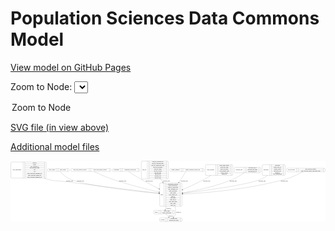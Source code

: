 <link rel='stylesheet' href="assets/style.css">
<link rel='stylesheet' href="https://unpkg.com/leaflet@1.5.1/dist/leaflet.css" integrity="sha512-xwE/Az9zrjBIphAcBb3F6JVqxf46+CDLwfLMHloNu6KEQCAWi6HcDUbeOfBIptF7tcCzusKFjFw2yuvEpDL9wQ==" crossorigin="">
<script type="text/javascript" src="https://code.jquery.com/jquery-3.2.1.min.js"></script>
<script type="text/javascript"  src="https://unpkg.com/leaflet@1.5.1/dist/leaflet.js"></script>
<script type="text/javascript" src="assets/actions.js"></script>

# Population Sciences Data Commons Model
[View model on GitHub Pages](https://cbiit.github.io/popsci-model)



Zoom to Node: <select id="node_select">
  <option value="">Zoom to Node</option>
</select>
<div id="model"></div>

<p>
<a href="./model-desc/popsci-model.svg">SVG file (in view above)</a>
<p>
<a href="./model-desc">Additional model files</a>
<div id='graph' style='display:off;'>
<svg width="4052pt" height="786pt"
 viewBox="0.00 0.00 4051.50 786.00" xmlns="http://www.w3.org/2000/svg" xmlns:xlink="http://www.w3.org/1999/xlink">
<g id="graph0" class="graph" transform="scale(1 1) rotate(0) translate(4 782)">
<title>Perl</title>
<polygon fill="#ffffff" stroke="transparent" points="-4,4 -4,-782 4047.5,-782 4047.5,4 -4,4"/>
<!-- study_demographic -->
<g id="node1" class="node">
<title>study_demographic</title>
<path fill="none" stroke="#000000" d="M12,-559C12,-559 442,-559 442,-559 448,-559 454,-565 454,-571 454,-571 454,-754 454,-754 454,-760 448,-766 442,-766 442,-766 12,-766 12,-766 6,-766 0,-760 0,-754 0,-754 0,-571 0,-571 0,-565 6,-559 12,-559"/>
<text text-anchor="middle" x="79" y="-658.8" font-family="Times,serif" font-size="14.00" fill="#000000">study_demographic</text>
<polyline fill="none" stroke="#000000" points="158,-559 158,-766 "/>
<text text-anchor="middle" x="168.5" y="-658.8" font-family="Times,serif" font-size="14.00" fill="#000000"> </text>
<polyline fill="none" stroke="#000000" points="179,-559 179,-766 "/>
<text text-anchor="middle" x="306" y="-750.8" font-family="Times,serif" font-size="14.00" fill="#000000">ethnicity</text>
<polyline fill="none" stroke="#000000" points="179,-743 433,-743 "/>
<text text-anchor="middle" x="306" y="-727.8" font-family="Times,serif" font-size="14.00" fill="#000000">gender</text>
<polyline fill="none" stroke="#000000" points="179,-720 433,-720 "/>
<text text-anchor="middle" x="306" y="-704.8" font-family="Times,serif" font-size="14.00" fill="#000000">ncbi_taxonomy_id</text>
<polyline fill="none" stroke="#000000" points="179,-697 433,-697 "/>
<text text-anchor="middle" x="306" y="-681.8" font-family="Times,serif" font-size="14.00" fill="#000000">ncbi_taxonomy_name</text>
<polyline fill="none" stroke="#000000" points="179,-674 433,-674 "/>
<text text-anchor="middle" x="306" y="-658.8" font-family="Times,serif" font-size="14.00" fill="#000000">race</text>
<polyline fill="none" stroke="#000000" points="179,-651 433,-651 "/>
<text text-anchor="middle" x="306" y="-635.8" font-family="Times,serif" font-size="14.00" fill="#000000">sex</text>
<polyline fill="none" stroke="#000000" points="179,-628 433,-628 "/>
<text text-anchor="middle" x="306" y="-612.8" font-family="Times,serif" font-size="14.00" fill="#000000">study_participant_maximum_age</text>
<polyline fill="none" stroke="#000000" points="179,-605 433,-605 "/>
<text text-anchor="middle" x="306" y="-589.8" font-family="Times,serif" font-size="14.00" fill="#000000">study_participant_median_age</text>
<polyline fill="none" stroke="#000000" points="179,-582 433,-582 "/>
<text text-anchor="middle" x="306" y="-566.8" font-family="Times,serif" font-size="14.00" fill="#000000">study_participant_minimum_age</text>
<polyline fill="none" stroke="#000000" points="433,-559 433,-766 "/>
<text text-anchor="middle" x="443.5" y="-658.8" font-family="Times,serif" font-size="14.00" fill="#000000"> </text>
</g>
<!-- study -->
<g id="node5" class="node">
<title>study</title>
<path fill="none" stroke="#000000" d="M1927,-196.5C1927,-196.5 2189,-196.5 2189,-196.5 2195,-196.5 2201,-202.5 2201,-208.5 2201,-208.5 2201,-483.5 2201,-483.5 2201,-489.5 2195,-495.5 2189,-495.5 2189,-495.5 1927,-495.5 1927,-495.5 1921,-495.5 1915,-489.5 1915,-483.5 1915,-483.5 1915,-208.5 1915,-208.5 1915,-202.5 1921,-196.5 1927,-196.5"/>
<text text-anchor="middle" x="1943" y="-342.3" font-family="Times,serif" font-size="14.00" fill="#000000">study</text>
<polyline fill="none" stroke="#000000" points="1971,-196.5 1971,-495.5 "/>
<text text-anchor="middle" x="1981.5" y="-342.3" font-family="Times,serif" font-size="14.00" fill="#000000"> </text>
<polyline fill="none" stroke="#000000" points="1992,-196.5 1992,-495.5 "/>
<text text-anchor="middle" x="2086" y="-480.3" font-family="Times,serif" font-size="14.00" fill="#000000">biospecimen_collection</text>
<polyline fill="none" stroke="#000000" points="1992,-472.5 2180,-472.5 "/>
<text text-anchor="middle" x="2086" y="-457.3" font-family="Times,serif" font-size="14.00" fill="#000000">dbgap_accession_id</text>
<polyline fill="none" stroke="#000000" points="1992,-449.5 2180,-449.5 "/>
<text text-anchor="middle" x="2086" y="-434.3" font-family="Times,serif" font-size="14.00" fill="#000000">number_of_participants</text>
<polyline fill="none" stroke="#000000" points="1992,-426.5 2180,-426.5 "/>
<text text-anchor="middle" x="2086" y="-411.3" font-family="Times,serif" font-size="14.00" fill="#000000">study_beginning_year</text>
<polyline fill="none" stroke="#000000" points="1992,-403.5 2180,-403.5 "/>
<text text-anchor="middle" x="2086" y="-388.3" font-family="Times,serif" font-size="14.00" fill="#000000">study_description</text>
<polyline fill="none" stroke="#000000" points="1992,-380.5 2180,-380.5 "/>
<text text-anchor="middle" x="2086" y="-365.3" font-family="Times,serif" font-size="14.00" fill="#000000">study_design</text>
<polyline fill="none" stroke="#000000" points="1992,-357.5 2180,-357.5 "/>
<text text-anchor="middle" x="2086" y="-342.3" font-family="Times,serif" font-size="14.00" fill="#000000">study_ending_year</text>
<polyline fill="none" stroke="#000000" points="1992,-334.5 2180,-334.5 "/>
<text text-anchor="middle" x="2086" y="-319.3" font-family="Times,serif" font-size="14.00" fill="#000000">study_id</text>
<polyline fill="none" stroke="#000000" points="1992,-311.5 2180,-311.5 "/>
<text text-anchor="middle" x="2086" y="-296.3" font-family="Times,serif" font-size="14.00" fill="#000000">study_name</text>
<polyline fill="none" stroke="#000000" points="1992,-288.5 2180,-288.5 "/>
<text text-anchor="middle" x="2086" y="-273.3" font-family="Times,serif" font-size="14.00" fill="#000000">study_phs_id</text>
<polyline fill="none" stroke="#000000" points="1992,-265.5 2180,-265.5 "/>
<text text-anchor="middle" x="2086" y="-250.3" font-family="Times,serif" font-size="14.00" fill="#000000">study_short_name</text>
<polyline fill="none" stroke="#000000" points="1992,-242.5 2180,-242.5 "/>
<text text-anchor="middle" x="2086" y="-227.3" font-family="Times,serif" font-size="14.00" fill="#000000">study_status</text>
<polyline fill="none" stroke="#000000" points="1992,-219.5 2180,-219.5 "/>
<text text-anchor="middle" x="2086" y="-204.3" font-family="Times,serif" font-size="14.00" fill="#000000">study_type</text>
<polyline fill="none" stroke="#000000" points="2180,-196.5 2180,-495.5 "/>
<text text-anchor="middle" x="2190.5" y="-342.3" font-family="Times,serif" font-size="14.00" fill="#000000"> </text>
</g>
<!-- study_demographic&#45;&gt;study -->
<g id="edge10" class="edge">
<title>study_demographic&#45;&gt;study</title>
<path fill="none" stroke="#000000" d="M428.068,-558.9871C439.7465,-554.5812 451.4411,-550.538 463,-547 564.2715,-516.0019 593.9976,-527.8306 699,-514 1135.979,-456.4425 1652.799,-394.1396 1904.6287,-364.1525"/>
<polygon fill="#000000" stroke="#000000" points="1905.0629,-367.6256 1914.5791,-362.968 1904.2355,-360.6747 1905.0629,-367.6256"/>
<text text-anchor="middle" x="756.5" y="-517.8" font-family="Times,serif" font-size="14.00" fill="#000000">associated_with</text>
</g>
<!-- study_country -->
<g id="node2" class="node">
<title>study_country</title>
<path fill="none" stroke="#000000" d="M484,-644.5C484,-644.5 740,-644.5 740,-644.5 746,-644.5 752,-650.5 752,-656.5 752,-656.5 752,-668.5 752,-668.5 752,-674.5 746,-680.5 740,-680.5 740,-680.5 484,-680.5 484,-680.5 478,-680.5 472,-674.5 472,-668.5 472,-668.5 472,-656.5 472,-656.5 472,-650.5 478,-644.5 484,-644.5"/>
<text text-anchor="middle" x="531.5" y="-658.8" font-family="Times,serif" font-size="14.00" fill="#000000">study_country</text>
<polyline fill="none" stroke="#000000" points="591,-644.5 591,-680.5 "/>
<text text-anchor="middle" x="601.5" y="-658.8" font-family="Times,serif" font-size="14.00" fill="#000000"> </text>
<polyline fill="none" stroke="#000000" points="612,-644.5 612,-680.5 "/>
<text text-anchor="middle" x="671.5" y="-658.8" font-family="Times,serif" font-size="14.00" fill="#000000">study_country</text>
<polyline fill="none" stroke="#000000" points="731,-644.5 731,-680.5 "/>
<text text-anchor="middle" x="741.5" y="-658.8" font-family="Times,serif" font-size="14.00" fill="#000000"> </text>
</g>
<!-- study_country&#45;&gt;study -->
<g id="edge11" class="edge">
<title>study_country&#45;&gt;study</title>
<path fill="none" stroke="#000000" d="M629.2919,-644.1657C655.2083,-617.9351 706.8891,-570.2988 761,-547 964.5727,-459.3469 1607.7424,-388.8389 1904.829,-360.0363"/>
<polygon fill="#000000" stroke="#000000" points="1905.1999,-363.5168 1914.8169,-359.071 1904.5265,-356.5493 1905.1999,-363.5168"/>
<text text-anchor="middle" x="896.5" y="-517.8" font-family="Times,serif" font-size="14.00" fill="#000000">associated_with</text>
</g>
<!-- study_state_province_territory -->
<g id="node3" class="node">
<title>study_state_province_territory</title>
<path fill="none" stroke="#000000" d="M782,-644.5C782,-644.5 1278,-644.5 1278,-644.5 1284,-644.5 1290,-650.5 1290,-656.5 1290,-656.5 1290,-668.5 1290,-668.5 1290,-674.5 1284,-680.5 1278,-680.5 1278,-680.5 782,-680.5 782,-680.5 776,-680.5 770,-674.5 770,-668.5 770,-668.5 770,-656.5 770,-656.5 770,-650.5 776,-644.5 782,-644.5"/>
<text text-anchor="middle" x="889.5" y="-658.8" font-family="Times,serif" font-size="14.00" fill="#000000">study_state_province_territory</text>
<polyline fill="none" stroke="#000000" points="1009,-644.5 1009,-680.5 "/>
<text text-anchor="middle" x="1019.5" y="-658.8" font-family="Times,serif" font-size="14.00" fill="#000000"> </text>
<polyline fill="none" stroke="#000000" points="1030,-644.5 1030,-680.5 "/>
<text text-anchor="middle" x="1149.5" y="-658.8" font-family="Times,serif" font-size="14.00" fill="#000000">study_state_province_territory</text>
<polyline fill="none" stroke="#000000" points="1269,-644.5 1269,-680.5 "/>
<text text-anchor="middle" x="1279.5" y="-658.8" font-family="Times,serif" font-size="14.00" fill="#000000"> </text>
</g>
<!-- study_state_province_territory&#45;&gt;study -->
<g id="edge9" class="edge">
<title>study_state_province_territory&#45;&gt;study</title>
<path fill="none" stroke="#000000" d="M1067.1799,-644.4665C1118.4634,-620.0736 1214.2002,-576.2567 1299,-547 1505.1589,-475.8732 1750.0769,-415.1447 1904.791,-379.5971"/>
<polygon fill="#000000" stroke="#000000" points="1905.8843,-382.9374 1914.8499,-377.2922 1904.3208,-376.1142 1905.8843,-382.9374"/>
<text text-anchor="middle" x="1437.5" y="-517.8" font-family="Times,serif" font-size="14.00" fill="#000000">associated_with</text>
</g>
<!-- comorbidity -->
<g id="node4" class="node">
<title>comorbidity</title>
<path fill="none" stroke="#000000" d="M1320.5,-644.5C1320.5,-644.5 1647.5,-644.5 1647.5,-644.5 1653.5,-644.5 1659.5,-650.5 1659.5,-656.5 1659.5,-656.5 1659.5,-668.5 1659.5,-668.5 1659.5,-674.5 1653.5,-680.5 1647.5,-680.5 1647.5,-680.5 1320.5,-680.5 1320.5,-680.5 1314.5,-680.5 1308.5,-674.5 1308.5,-668.5 1308.5,-668.5 1308.5,-656.5 1308.5,-656.5 1308.5,-650.5 1314.5,-644.5 1320.5,-644.5"/>
<text text-anchor="middle" x="1360" y="-658.8" font-family="Times,serif" font-size="14.00" fill="#000000">comorbidity</text>
<polyline fill="none" stroke="#000000" points="1411.5,-644.5 1411.5,-680.5 "/>
<text text-anchor="middle" x="1422" y="-658.8" font-family="Times,serif" font-size="14.00" fill="#000000"> </text>
<polyline fill="none" stroke="#000000" points="1432.5,-644.5 1432.5,-680.5 "/>
<text text-anchor="middle" x="1535.5" y="-658.8" font-family="Times,serif" font-size="14.00" fill="#000000">comorbidity_disease_term</text>
<polyline fill="none" stroke="#000000" points="1638.5,-644.5 1638.5,-680.5 "/>
<text text-anchor="middle" x="1649" y="-658.8" font-family="Times,serif" font-size="14.00" fill="#000000"> </text>
</g>
<!-- comorbidity&#45;&gt;study -->
<g id="edge8" class="edge">
<title>comorbidity&#45;&gt;study</title>
<path fill="none" stroke="#000000" d="M1511.4686,-644.3715C1547.2283,-620.9993 1611.9092,-579.5002 1669,-547 1745.8159,-503.2708 1833.1033,-457.7988 1905.5024,-421.1886"/>
<polygon fill="#000000" stroke="#000000" points="1907.3589,-424.1721 1914.7082,-416.5406 1904.204,-417.9234 1907.3589,-424.1721"/>
<text text-anchor="middle" x="1778.5" y="-517.8" font-family="Times,serif" font-size="14.00" fill="#000000">associated_with</text>
</g>
<!-- project -->
<g id="node9" class="node">
<title>project</title>
<path fill="none" stroke="#000000" d="M1850.5,-98.5C1850.5,-98.5 2095.5,-98.5 2095.5,-98.5 2101.5,-98.5 2107.5,-104.5 2107.5,-110.5 2107.5,-110.5 2107.5,-132.5 2107.5,-132.5 2107.5,-138.5 2101.5,-144.5 2095.5,-144.5 2095.5,-144.5 1850.5,-144.5 1850.5,-144.5 1844.5,-144.5 1838.5,-138.5 1838.5,-132.5 1838.5,-132.5 1838.5,-110.5 1838.5,-110.5 1838.5,-104.5 1844.5,-98.5 1850.5,-98.5"/>
<text text-anchor="middle" x="1872.5" y="-117.8" font-family="Times,serif" font-size="14.00" fill="#000000">project</text>
<polyline fill="none" stroke="#000000" points="1906.5,-98.5 1906.5,-144.5 "/>
<text text-anchor="middle" x="1917" y="-117.8" font-family="Times,serif" font-size="14.00" fill="#000000"> </text>
<polyline fill="none" stroke="#000000" points="1927.5,-98.5 1927.5,-144.5 "/>
<text text-anchor="middle" x="2007" y="-129.3" font-family="Times,serif" font-size="14.00" fill="#000000">project_name</text>
<polyline fill="none" stroke="#000000" points="1927.5,-121.5 2086.5,-121.5 "/>
<text text-anchor="middle" x="2007" y="-106.3" font-family="Times,serif" font-size="14.00" fill="#000000">project_short_name</text>
<polyline fill="none" stroke="#000000" points="2086.5,-98.5 2086.5,-144.5 "/>
<text text-anchor="middle" x="2097" y="-117.8" font-family="Times,serif" font-size="14.00" fill="#000000"> </text>
</g>
<!-- study&#45;&gt;project -->
<g id="edge2" class="edge">
<title>study&#45;&gt;project</title>
<path fill="none" stroke="#000000" d="M2001.3038,-196.2552C1995.4035,-180.6716 1989.9157,-166.1773 1985.373,-154.1794"/>
<polygon fill="#000000" stroke="#000000" points="1988.6054,-152.832 1981.7912,-144.7192 1982.059,-155.3107 1988.6054,-152.832"/>
<text text-anchor="middle" x="2033" y="-166.8" font-family="Times,serif" font-size="14.00" fill="#000000">belongs_to</text>
</g>
<!-- program -->
<g id="node10" class="node">
<title>program</title>
<path fill="none" stroke="#000000" d="M1925,-.5C1925,-.5 2191,-.5 2191,-.5 2197,-.5 2203,-6.5 2203,-12.5 2203,-12.5 2203,-34.5 2203,-34.5 2203,-40.5 2197,-46.5 2191,-46.5 2191,-46.5 1925,-46.5 1925,-46.5 1919,-46.5 1913,-40.5 1913,-34.5 1913,-34.5 1913,-12.5 1913,-12.5 1913,-6.5 1919,-.5 1925,-.5"/>
<text text-anchor="middle" x="1952" y="-19.8" font-family="Times,serif" font-size="14.00" fill="#000000">program</text>
<polyline fill="none" stroke="#000000" points="1991,-.5 1991,-46.5 "/>
<text text-anchor="middle" x="2001.5" y="-19.8" font-family="Times,serif" font-size="14.00" fill="#000000"> </text>
<polyline fill="none" stroke="#000000" points="2012,-.5 2012,-46.5 "/>
<text text-anchor="middle" x="2097" y="-31.3" font-family="Times,serif" font-size="14.00" fill="#000000">program_name</text>
<polyline fill="none" stroke="#000000" points="2012,-23.5 2182,-23.5 "/>
<text text-anchor="middle" x="2097" y="-8.3" font-family="Times,serif" font-size="14.00" fill="#000000">program_short_name</text>
<polyline fill="none" stroke="#000000" points="2182,-.5 2182,-46.5 "/>
<text text-anchor="middle" x="2192.5" y="-19.8" font-family="Times,serif" font-size="14.00" fill="#000000"> </text>
</g>
<!-- study&#45;&gt;program -->
<g id="edge1" class="edge">
<title>study&#45;&gt;program</title>
<path fill="none" stroke="#000000" d="M2113.6452,-196.2711C2119.8626,-163.9673 2122.0624,-129.9293 2116,-98 2113.0595,-82.513 2111.9081,-78.0054 2103,-65 2100.4307,-61.2489 2097.4634,-57.5926 2094.3029,-54.1041"/>
<polygon fill="#000000" stroke="#000000" points="2096.639,-51.4862 2087.1549,-46.7637 2091.6239,-56.3698 2096.639,-51.4862"/>
<text text-anchor="middle" x="2159" y="-117.8" font-family="Times,serif" font-size="14.00" fill="#000000">belongs_to</text>
</g>
<!-- data_file -->
<g id="node6" class="node">
<title>data_file</title>
<path fill="none" stroke="#000000" d="M1690,-547.5C1690,-547.5 2014,-547.5 2014,-547.5 2020,-547.5 2026,-553.5 2026,-559.5 2026,-559.5 2026,-765.5 2026,-765.5 2026,-771.5 2020,-777.5 2014,-777.5 2014,-777.5 1690,-777.5 1690,-777.5 1684,-777.5 1678,-771.5 1678,-765.5 1678,-765.5 1678,-559.5 1678,-559.5 1678,-553.5 1684,-547.5 1690,-547.5"/>
<text text-anchor="middle" x="1717" y="-658.8" font-family="Times,serif" font-size="14.00" fill="#000000">data_file</text>
<polyline fill="none" stroke="#000000" points="1756,-547.5 1756,-777.5 "/>
<text text-anchor="middle" x="1766.5" y="-658.8" font-family="Times,serif" font-size="14.00" fill="#000000"> </text>
<polyline fill="none" stroke="#000000" points="1777,-547.5 1777,-777.5 "/>
<text text-anchor="middle" x="1891" y="-762.3" font-family="Times,serif" font-size="14.00" fill="#000000">data_file_checksum_type</text>
<polyline fill="none" stroke="#000000" points="1777,-754.5 2005,-754.5 "/>
<text text-anchor="middle" x="1891" y="-739.3" font-family="Times,serif" font-size="14.00" fill="#000000">data_file_checksum_value</text>
<polyline fill="none" stroke="#000000" points="1777,-731.5 2005,-731.5 "/>
<text text-anchor="middle" x="1891" y="-716.3" font-family="Times,serif" font-size="14.00" fill="#000000">data_file_compression_status</text>
<polyline fill="none" stroke="#000000" points="1777,-708.5 2005,-708.5 "/>
<text text-anchor="middle" x="1891" y="-693.3" font-family="Times,serif" font-size="14.00" fill="#000000">data_file_description</text>
<polyline fill="none" stroke="#000000" points="1777,-685.5 2005,-685.5 "/>
<text text-anchor="middle" x="1891" y="-670.3" font-family="Times,serif" font-size="14.00" fill="#000000">data_file_format</text>
<polyline fill="none" stroke="#000000" points="1777,-662.5 2005,-662.5 "/>
<text text-anchor="middle" x="1891" y="-647.3" font-family="Times,serif" font-size="14.00" fill="#000000">data_file_location</text>
<polyline fill="none" stroke="#000000" points="1777,-639.5 2005,-639.5 "/>
<text text-anchor="middle" x="1891" y="-624.3" font-family="Times,serif" font-size="14.00" fill="#000000">data_file_name</text>
<polyline fill="none" stroke="#000000" points="1777,-616.5 2005,-616.5 "/>
<text text-anchor="middle" x="1891" y="-601.3" font-family="Times,serif" font-size="14.00" fill="#000000">data_file_size</text>
<polyline fill="none" stroke="#000000" points="1777,-593.5 2005,-593.5 "/>
<text text-anchor="middle" x="1891" y="-578.3" font-family="Times,serif" font-size="14.00" fill="#000000">data_file_type</text>
<polyline fill="none" stroke="#000000" points="1777,-570.5 2005,-570.5 "/>
<text text-anchor="middle" x="1891" y="-555.3" font-family="Times,serif" font-size="14.00" fill="#000000">data_file_uuid</text>
<polyline fill="none" stroke="#000000" points="2005,-547.5 2005,-777.5 "/>
<text text-anchor="middle" x="2015.5" y="-658.8" font-family="Times,serif" font-size="14.00" fill="#000000"> </text>
</g>
<!-- data_file&#45;&gt;study -->
<g id="edge13" class="edge">
<title>data_file&#45;&gt;study</title>
<path fill="none" stroke="#000000" d="M1926.9535,-547.3409C1936.0893,-533.3046 1945.5437,-518.7787 1954.9982,-504.2528"/>
<polygon fill="#000000" stroke="#000000" points="1958.0408,-505.9942 1960.5624,-495.7038 1952.174,-502.1757 1958.0408,-505.9942"/>
<text text-anchor="middle" x="2000.5" y="-517.8" font-family="Times,serif" font-size="14.00" fill="#000000">associated_with</text>
</g>
<!-- primary_diagnosis -->
<g id="node7" class="node">
<title>primary_diagnosis</title>
<path fill="none" stroke="#000000" d="M2056,-644.5C2056,-644.5 2474,-644.5 2474,-644.5 2480,-644.5 2486,-650.5 2486,-656.5 2486,-656.5 2486,-668.5 2486,-668.5 2486,-674.5 2480,-680.5 2474,-680.5 2474,-680.5 2056,-680.5 2056,-680.5 2050,-680.5 2044,-674.5 2044,-668.5 2044,-668.5 2044,-656.5 2044,-656.5 2044,-650.5 2050,-644.5 2056,-644.5"/>
<text text-anchor="middle" x="2118.5" y="-658.8" font-family="Times,serif" font-size="14.00" fill="#000000">primary_diagnosis</text>
<polyline fill="none" stroke="#000000" points="2193,-644.5 2193,-680.5 "/>
<text text-anchor="middle" x="2203.5" y="-658.8" font-family="Times,serif" font-size="14.00" fill="#000000"> </text>
<polyline fill="none" stroke="#000000" points="2214,-644.5 2214,-680.5 "/>
<text text-anchor="middle" x="2339.5" y="-658.8" font-family="Times,serif" font-size="14.00" fill="#000000">primary_diagnosis_disease_term</text>
<polyline fill="none" stroke="#000000" points="2465,-644.5 2465,-680.5 "/>
<text text-anchor="middle" x="2475.5" y="-658.8" font-family="Times,serif" font-size="14.00" fill="#000000"> </text>
</g>
<!-- primary_diagnosis&#45;&gt;study -->
<g id="edge12" class="edge">
<title>primary_diagnosis&#45;&gt;study</title>
<path fill="none" stroke="#000000" d="M2252.9761,-644.1156C2234.6737,-616.1315 2198.0726,-560.1689 2161.4755,-504.2126"/>
<polygon fill="#000000" stroke="#000000" points="2164.2447,-502.0522 2155.842,-495.5989 2158.3864,-505.8837 2164.2447,-502.0522"/>
<text text-anchor="middle" x="2231.5" y="-517.8" font-family="Times,serif" font-size="14.00" fill="#000000">associated_with</text>
</g>
<!-- study_personnel -->
<g id="node8" class="node">
<title>study_personnel</title>
<path fill="none" stroke="#000000" d="M2516,-593.5C2516,-593.5 2844,-593.5 2844,-593.5 2850,-593.5 2856,-599.5 2856,-605.5 2856,-605.5 2856,-719.5 2856,-719.5 2856,-725.5 2850,-731.5 2844,-731.5 2844,-731.5 2516,-731.5 2516,-731.5 2510,-731.5 2504,-725.5 2504,-719.5 2504,-719.5 2504,-605.5 2504,-605.5 2504,-599.5 2510,-593.5 2516,-593.5"/>
<text text-anchor="middle" x="2571" y="-658.8" font-family="Times,serif" font-size="14.00" fill="#000000">study_personnel</text>
<polyline fill="none" stroke="#000000" points="2638,-593.5 2638,-731.5 "/>
<text text-anchor="middle" x="2648.5" y="-658.8" font-family="Times,serif" font-size="14.00" fill="#000000"> </text>
<polyline fill="none" stroke="#000000" points="2659,-593.5 2659,-731.5 "/>
<text text-anchor="middle" x="2747" y="-716.3" font-family="Times,serif" font-size="14.00" fill="#000000">person_email_address</text>
<polyline fill="none" stroke="#000000" points="2659,-708.5 2835,-708.5 "/>
<text text-anchor="middle" x="2747" y="-693.3" font-family="Times,serif" font-size="14.00" fill="#000000">person_first_name</text>
<polyline fill="none" stroke="#000000" points="2659,-685.5 2835,-685.5 "/>
<text text-anchor="middle" x="2747" y="-670.3" font-family="Times,serif" font-size="14.00" fill="#000000">person_last_name</text>
<polyline fill="none" stroke="#000000" points="2659,-662.5 2835,-662.5 "/>
<text text-anchor="middle" x="2747" y="-647.3" font-family="Times,serif" font-size="14.00" fill="#000000">person_middle_name</text>
<polyline fill="none" stroke="#000000" points="2659,-639.5 2835,-639.5 "/>
<text text-anchor="middle" x="2747" y="-624.3" font-family="Times,serif" font-size="14.00" fill="#000000">person_orcid_id</text>
<polyline fill="none" stroke="#000000" points="2659,-616.5 2835,-616.5 "/>
<text text-anchor="middle" x="2747" y="-601.3" font-family="Times,serif" font-size="14.00" fill="#000000">person_role</text>
<polyline fill="none" stroke="#000000" points="2835,-593.5 2835,-731.5 "/>
<text text-anchor="middle" x="2845.5" y="-658.8" font-family="Times,serif" font-size="14.00" fill="#000000"> </text>
</g>
<!-- study_personnel&#45;&gt;study -->
<g id="edge4" class="edge">
<title>study_personnel&#45;&gt;study</title>
<path fill="none" stroke="#000000" d="M2574.2478,-593.2691C2548.673,-577.4256 2521.1608,-561.1091 2495,-547 2402.6313,-497.1836 2295.6402,-447.8392 2210.6425,-410.5084"/>
<polygon fill="#000000" stroke="#000000" points="2212.0046,-407.2841 2201.4406,-406.4761 2209.1951,-413.6955 2212.0046,-407.2841"/>
<text text-anchor="middle" x="2518.5" y="-517.8" font-family="Times,serif" font-size="14.00" fill="#000000">associated_with</text>
</g>
<!-- project&#45;&gt;program -->
<g id="edge3" class="edge">
<title>project&#45;&gt;program</title>
<path fill="none" stroke="#000000" d="M1993.1438,-98.2754C2004.5764,-85.0943 2019.0261,-68.4346 2031.3834,-54.1874"/>
<polygon fill="#000000" stroke="#000000" points="2034.0925,-56.4056 2038.0008,-46.5579 2028.8045,-51.819 2034.0925,-56.4056"/>
<text text-anchor="middle" x="2060" y="-68.8" font-family="Times,serif" font-size="14.00" fill="#000000">belongs_to</text>
</g>
<!-- associated_link -->
<g id="node11" class="node">
<title>associated_link</title>
<path fill="none" stroke="#000000" d="M2886,-628C2886,-628 3204,-628 3204,-628 3210,-628 3216,-634 3216,-640 3216,-640 3216,-685 3216,-685 3216,-691 3210,-697 3204,-697 3204,-697 2886,-697 2886,-697 2880,-697 2874,-691 2874,-685 2874,-685 2874,-640 2874,-640 2874,-634 2880,-628 2886,-628"/>
<text text-anchor="middle" x="2937.5" y="-658.8" font-family="Times,serif" font-size="14.00" fill="#000000">associated_link</text>
<polyline fill="none" stroke="#000000" points="3001,-628 3001,-697 "/>
<text text-anchor="middle" x="3011.5" y="-658.8" font-family="Times,serif" font-size="14.00" fill="#000000"> </text>
<polyline fill="none" stroke="#000000" points="3022,-628 3022,-697 "/>
<text text-anchor="middle" x="3108.5" y="-681.8" font-family="Times,serif" font-size="14.00" fill="#000000">associated_link_id</text>
<polyline fill="none" stroke="#000000" points="3022,-674 3195,-674 "/>
<text text-anchor="middle" x="3108.5" y="-658.8" font-family="Times,serif" font-size="14.00" fill="#000000">associated_link_name</text>
<polyline fill="none" stroke="#000000" points="3022,-651 3195,-651 "/>
<text text-anchor="middle" x="3108.5" y="-635.8" font-family="Times,serif" font-size="14.00" fill="#000000">associated_link_url</text>
<polyline fill="none" stroke="#000000" points="3195,-628 3195,-697 "/>
<text text-anchor="middle" x="3205.5" y="-658.8" font-family="Times,serif" font-size="14.00" fill="#000000"> </text>
</g>
<!-- associated_link&#45;&gt;study -->
<g id="edge7" class="edge">
<title>associated_link&#45;&gt;study</title>
<path fill="none" stroke="#000000" d="M3000.3422,-627.9502C2965.2628,-602.3131 2914.2639,-568.2536 2865,-547 2647.4941,-453.1628 2377.3226,-397.0463 2211.3251,-368.843"/>
<polygon fill="#000000" stroke="#000000" points="2211.4798,-365.3198 2201.037,-367.1082 2210.3158,-372.2223 2211.4798,-365.3198"/>
<text text-anchor="middle" x="2859.5" y="-517.8" font-family="Times,serif" font-size="14.00" fill="#000000">associated_with</text>
</g>
<!-- publication -->
<g id="node12" class="node">
<title>publication</title>
<path fill="none" stroke="#000000" d="M3246,-593.5C3246,-593.5 3518,-593.5 3518,-593.5 3524,-593.5 3530,-599.5 3530,-605.5 3530,-605.5 3530,-719.5 3530,-719.5 3530,-725.5 3524,-731.5 3518,-731.5 3518,-731.5 3246,-731.5 3246,-731.5 3240,-731.5 3234,-725.5 3234,-719.5 3234,-719.5 3234,-605.5 3234,-605.5 3234,-599.5 3240,-593.5 3246,-593.5"/>
<text text-anchor="middle" x="3282.5" y="-658.8" font-family="Times,serif" font-size="14.00" fill="#000000">publication</text>
<polyline fill="none" stroke="#000000" points="3331,-593.5 3331,-731.5 "/>
<text text-anchor="middle" x="3341.5" y="-658.8" font-family="Times,serif" font-size="14.00" fill="#000000"> </text>
<polyline fill="none" stroke="#000000" points="3352,-593.5 3352,-731.5 "/>
<text text-anchor="middle" x="3430.5" y="-716.3" font-family="Times,serif" font-size="14.00" fill="#000000">authorship</text>
<polyline fill="none" stroke="#000000" points="3352,-708.5 3509,-708.5 "/>
<text text-anchor="middle" x="3430.5" y="-693.3" font-family="Times,serif" font-size="14.00" fill="#000000">digital_object_id</text>
<polyline fill="none" stroke="#000000" points="3352,-685.5 3509,-685.5 "/>
<text text-anchor="middle" x="3430.5" y="-670.3" font-family="Times,serif" font-size="14.00" fill="#000000">journal_citation</text>
<polyline fill="none" stroke="#000000" points="3352,-662.5 3509,-662.5 "/>
<text text-anchor="middle" x="3430.5" y="-647.3" font-family="Times,serif" font-size="14.00" fill="#000000">publication_title</text>
<polyline fill="none" stroke="#000000" points="3352,-639.5 3509,-639.5 "/>
<text text-anchor="middle" x="3430.5" y="-624.3" font-family="Times,serif" font-size="14.00" fill="#000000">pubmed_id</text>
<polyline fill="none" stroke="#000000" points="3352,-616.5 3509,-616.5 "/>
<text text-anchor="middle" x="3430.5" y="-601.3" font-family="Times,serif" font-size="14.00" fill="#000000">year_of_publication</text>
<polyline fill="none" stroke="#000000" points="3509,-593.5 3509,-731.5 "/>
<text text-anchor="middle" x="3519.5" y="-658.8" font-family="Times,serif" font-size="14.00" fill="#000000"> </text>
</g>
<!-- publication&#45;&gt;study -->
<g id="edge6" class="edge">
<title>publication&#45;&gt;study</title>
<path fill="none" stroke="#000000" d="M3302.8944,-593.3271C3279.2048,-575.7582 3252.2433,-558.5959 3225,-547 3044.4509,-470.1507 2484.285,-396.1493 2211.0275,-363.4785"/>
<polygon fill="#000000" stroke="#000000" points="2211.3737,-359.9951 2201.0296,-362.2863 2210.5448,-366.9458 2211.3737,-359.9951"/>
<text text-anchor="middle" x="3231.5" y="-517.8" font-family="Times,serif" font-size="14.00" fill="#000000">associated_with</text>
</g>
<!-- data_collection -->
<g id="node13" class="node">
<title>data_collection</title>
<path fill="none" stroke="#000000" d="M3560.5,-639.5C3560.5,-639.5 4031.5,-639.5 4031.5,-639.5 4037.5,-639.5 4043.5,-645.5 4043.5,-651.5 4043.5,-651.5 4043.5,-673.5 4043.5,-673.5 4043.5,-679.5 4037.5,-685.5 4031.5,-685.5 4031.5,-685.5 3560.5,-685.5 3560.5,-685.5 3554.5,-685.5 3548.5,-679.5 3548.5,-673.5 3548.5,-673.5 3548.5,-651.5 3548.5,-651.5 3548.5,-645.5 3554.5,-639.5 3560.5,-639.5"/>
<text text-anchor="middle" x="3611" y="-658.8" font-family="Times,serif" font-size="14.00" fill="#000000">data_collection</text>
<polyline fill="none" stroke="#000000" points="3673.5,-639.5 3673.5,-685.5 "/>
<text text-anchor="middle" x="3684" y="-658.8" font-family="Times,serif" font-size="14.00" fill="#000000"> </text>
<polyline fill="none" stroke="#000000" points="3694.5,-639.5 3694.5,-685.5 "/>
<text text-anchor="middle" x="3858.5" y="-670.3" font-family="Times,serif" font-size="14.00" fill="#000000">data_collection_category</text>
<polyline fill="none" stroke="#000000" points="3694.5,-662.5 4022.5,-662.5 "/>
<text text-anchor="middle" x="3858.5" y="-647.3" font-family="Times,serif" font-size="14.00" fill="#000000">data_collection_category_annotation_count</text>
<polyline fill="none" stroke="#000000" points="4022.5,-639.5 4022.5,-685.5 "/>
<text text-anchor="middle" x="4033" y="-658.8" font-family="Times,serif" font-size="14.00" fill="#000000"> </text>
</g>
<!-- data_collection&#45;&gt;study -->
<g id="edge5" class="edge">
<title>data_collection&#45;&gt;study</title>
<path fill="none" stroke="#000000" d="M3754.6674,-639.4262C3705.0245,-612.79 3618.4811,-569.7374 3539,-547 3067.0258,-411.9807 2483.7841,-366.7487 2211.513,-352.3359"/>
<polygon fill="#000000" stroke="#000000" points="2211.3342,-348.8219 2201.1651,-351.7951 2210.9687,-355.8124 2211.3342,-348.8219"/>
<text text-anchor="middle" x="3518.5" y="-517.8" font-family="Times,serif" font-size="14.00" fill="#000000">associated_with</text>
</g>
</g>
</svg>
</div>
